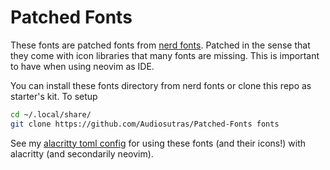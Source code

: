 # Patched Fonts

These fonts are patched fonts from [nerd fonts](https://www.nerdfonts.com/). Patched in the sense that they come with icon libraries that many fonts are missing. This is important to have when using neovim as IDE.

You can install these fonts directory from nerd fonts or clone this repo as starter's kit. To setup

```bash
cd ~/.local/share/
git clone https://github.com/Audiosutras/Patched-Fonts fonts
```

See my [alacritty toml config](https://github.com/Audiosutras/My-Alacritty-Toml-Config) for using these fonts (and their icons!) with alacritty (and secondarily neovim).

